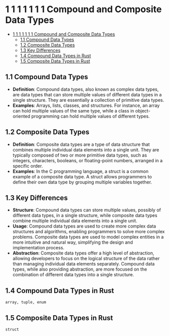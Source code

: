# 1 1 1 1 1 1 1 Compound and Composite Data Types

<!-- TOC START -->
- [1 1 1 1 1 1 1 Compound and Composite Data Types](#1-1-1-1-1-1-1-compound-and-composite-data-types)
  - [1.1 Compound Data Types](#compound-data-types)
  - [1.2 Composite Data Types](#composite-data-types)
  - [1.3 Key Differences](#key-differences)
  - [1.4 Compound Data Types in Rust](#compound-data-types-in-rust)
  - [1.5 Composite Data Types in Rust](#composite-data-types-in-rust)
<!-- TOC END -->

## 1.1 Compound Data Types

- **Definition**: Compound data types, also known as complex data types, are data types that can store multiple values of different data types in a single structure. They are essentially a collection of primitive data types.
- **Examples**: Arrays, lists, classes, and structures. For instance, an array can hold multiple values of the same type, while a class in object-oriented programming can hold multiple values of different types.

## 1.2 Composite Data Types

- **Definition**: Composite data types are a type of data structure that combines multiple individual data elements into a single unit. They are typically composed of two or more primitive data types, such as integers, characters, booleans, or floating-point numbers, arranged in a specific order.
- **Examples**: In the C programming language, a struct is a common example of a composite data type. A struct allows programmers to define their own data type by grouping multiple variables together.

## 1.3 Key Differences

- **Structure**: Compound data types can store multiple values, possibly of different data types, in a single structure, while composite data types combine multiple individual data elements into a single unit.
- **Usage**: Compound data types are used to create more complex data structures and algorithms, enabling programmers to solve more complex problems. Composite data types are used to model complex entities in a more intuitive and natural way, simplifying the design and implementation process.
- **Abstraction**: Composite data types offer a high level of abstraction, allowing developers to focus on the logical structure of the data rather than managing individual data elements separately. Compound data types, while also providing abstraction, are more focused on the combination of different data types into a single structure.

## 1.4 Compound Data Types in Rust

    array, tuple, enum

## 1.5 Composite Data Types in Rust

    struct
